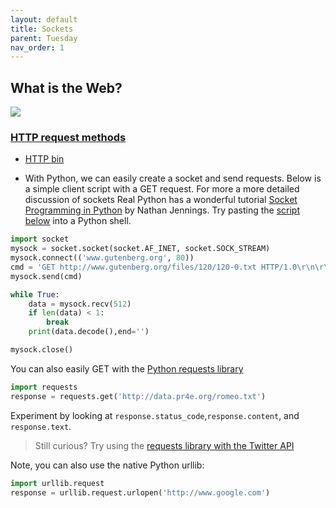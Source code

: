 ```yaml
---
layout: default
title: Sockets
parent: Tuesday
nav_order: 1
---
```


## What is the Web?  
![](https://maqentaer.com/devopera-static-backup/http/devfiles.myopera.com/articles/356/article3_1.gif)

### [HTTP request methods](https://www.w3schools.com/tags/ref_httpmethods.asp) 

- [HTTP bin](https://httpbin.org/)

- With Python, we can easily create a socket and send requests.  Below is a simple client script with a GET request.  For more a more detailed discussion of sockets Real Python has a wonderful tutorial [Socket Programming in Python](https://realpython.com/python-sockets/) by Nathan Jennings. Try pasting the [script below](https://github.com/HCDigitalScholarship/summer-django/raw/master/tuesday/socket.py) into a Python shell.  

```python
import socket
mysock = socket.socket(socket.AF_INET, socket.SOCK_STREAM)
mysock.connect(('www.gutenberg.org', 80))
cmd = 'GET http://www.gutenberg.org/files/120/120-0.txt HTTP/1.0\r\n\r\n'.encode()
mysock.send(cmd)

while True:
    data = mysock.recv(512)
    if len(data) < 1:
        break
    print(data.decode(),end='')

mysock.close()
```

You can also easily GET with the [Python requests library](https://realpython.com/python-requests/)
```python
import requests
response = requests.get('http://data.pr4e.org/romeo.txt')
```

Experiment by looking at `response.status_code`,`response.content`, and `response.text`.  
> Still curious? Try using the [requests library with the Twitter API](http://benalexkeen.com/interacting-with-the-twitter-api-using-python/)

Note, you can also use the native Python urllib:

```python
import urllib.request
response = urllib.request.urlopen('http://www.google.com')
```

